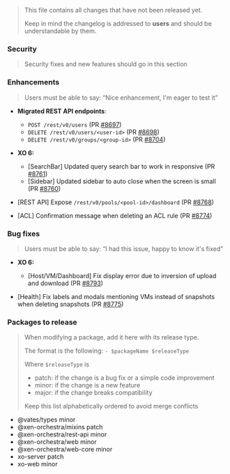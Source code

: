 > This file contains all changes that have not been released yet.
>
> Keep in mind the changelog is addressed to **users** and should be
> understandable by them.

### Security

> Security fixes and new features should go in this section

### Enhancements

> Users must be able to say: “Nice enhancement, I'm eager to test it”

- **Migrated REST API endpoints**:

  - `POST /rest/v0/users` (PR [#8697](https://github.com/vatesfr/xen-orchestra/pull/8697))
  - `DELETE /rest/v0/users/<user-id>` (PR [#8698](https://github.com/vatesfr/xen-orchestra/pull/8698))
  - `DELETE /rest/v0/groups/<group-id>` (PR [#8704](https://github.com/vatesfr/xen-orchestra/pull/8704))

- **XO 6:**

  - [SearchBar] Updated query search bar to work in responsive (PR [#8761](https://github.com/vatesfr/xen-orchestra/pull/8761))
  - [Sidebar] Updated sidebar to auto close when the screen is small (PR [#8760](https://github.com/vatesfr/xen-orchestra/pull/8760))

- [REST API] Expose `/rest/v0/pools/<pool-id>/dashboard` (PR [#8768](https://github.com/vatesfr/xen-orchestra/pull/8768))
- [ACL] Confirmation message when deleting an ACL rule (PR [#8774](https://github.com/vatesfr/xen-orchestra/pull/8774))

### Bug fixes

> Users must be able to say: “I had this issue, happy to know it's fixed”

- **XO 6:**
  - [Host/VM/Dashboard] Fix display error due to inversion of upload and download (PR [#8793](https://github.com/vatesfr/xen-orchestra/pull/8793))

- [Health] Fix labels and modals mentioning VMs instead of snapshots when deleting snapshots (PR [#8775](https://github.com/vatesfr/xen-orchestra/pull/8775))

### Packages to release

> When modifying a package, add it here with its release type.
>
> The format is the following: `- $packageName $releaseType`
>
> Where `$releaseType` is
>
> - patch: if the change is a bug fix or a simple code improvement
> - minor: if the change is a new feature
> - major: if the change breaks compatibility
>
> Keep this list alphabetically ordered to avoid merge conflicts

<!--packages-start-->

- @vates/types minor
- @xen-orchestra/mixins patch
- @xen-orchestra/rest-api minor
- @xen-orchestra/web minor
- @xen-orchestra/web-core minor
- xo-server patch
- xo-web minor

<!--packages-end-->
